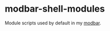 # modbar-shell-modules

Module scripts used by default in my [modbar](https://gitlab.dobrowolski.dev/dwm/modbar/).
